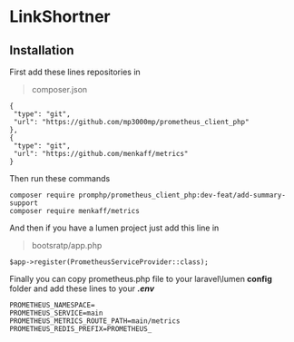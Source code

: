 # LinkShortner

  

## Installation

First add these lines repositories in 

> composer.json

    {
     "type": "git",
     "url": "https://github.com/mp3000mp/prometheus_client_php"
    },
    {
     "type": "git",
     "url": "https://github.com/menkaff/metrics"
    }
    
Then run these commands

    composer require promphp/prometheus_client_php:dev-feat/add-summary-support
    composer require menkaff/metrics
    
And then if you have a lumen project just add this line in 

> bootsratp/app.php

    $app->register(PrometheusServiceProvider::class);

Finally you can copy prometheus.php file to your laravel\lumen **config** folder
and add these lines to your ***.env***

    PROMETHEUS_NAMESPACE=
    PROMETHEUS_SERVICE=main
    PROMETHEUS_METRICS_ROUTE_PATH=main/metrics
    PROMETHEUS_REDIS_PREFIX=PROMETHEUS_

